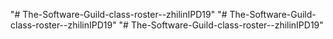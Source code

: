 "# The-Software-Guild-class-roster--zhilinIPD19" 
"# The-Software-Guild-class-roster--zhilinIPD19" 
"# The-Software-Guild-class-roster--zhilinIPD19" 
